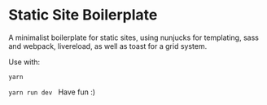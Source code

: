 # Static Site Boilerplate
A minimalist boilerplate for static sites, using nunjucks for templating, sass and webpack, livereload, as well as toast for a grid system.

Use with:

`yarn`

`yarn run dev`
  
Have fun :)
